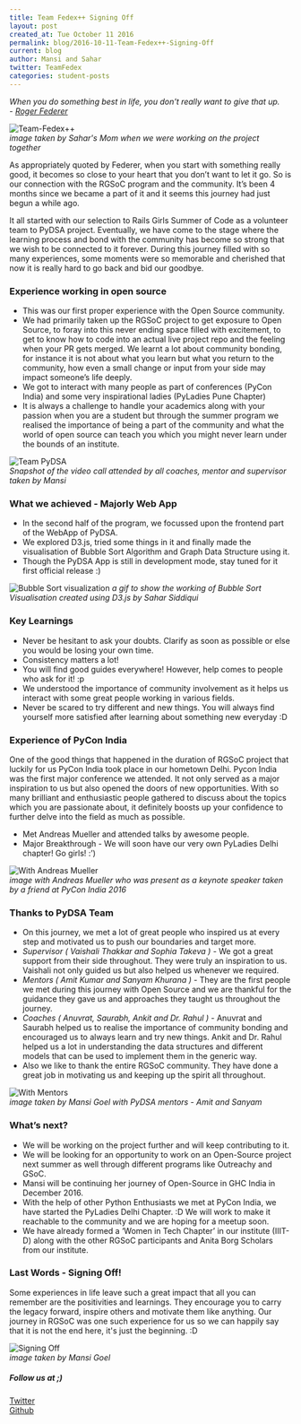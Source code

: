 ```yaml
---
title: Team Fedex++ Signing Off
layout: post
created_at: Tue October 11 2016
permalink: blog/2016-10-11-Team-Fedex++-Signing-Off
current: blog
author: Mansi and Sahar
twitter: TeamFedex
categories: student-posts
---
```



*When you do something best in life, you don't really want to give that up.*  
            - [_Roger Federer_](https://twitter.com/rogerfederer "Roger Federer")

![Team-Fedex++](/img/blog/2016/TeamFedex++intro.jpg)    
*image taken by Sahar's Mom when we were working on the project together*  

As appropriately quoted by Federer, when you start with something really good, it becomes so close to your heart that you don’t want to let it go. So is our connection with the RGSoC program and the community. It’s been 4 months since we became a part of it and it seems this journey had just begun a while ago.

It all started with our selection to Rails Girls Summer of Code as a volunteer team to PyDSA project. Eventually, we have come to the stage where the learning process and bond with the community has become so strong that we wish to be connected to it forever. During this journey filled with so many experiences, some moments were so memorable and cherished that now it is really hard to go back and bid our goodbye.


### **Experience working in open source** 
- This was our first proper experience with the Open Source community.
- We had primarily taken up the RGSoC project to get exposure to Open Source, to foray into this never ending space filled with excitement, to get to know how to code into an actual live project repo and the feeling when your PR gets merged. We learnt a lot about community bonding, for instance it is not about what you learn but what you return to the community, how even a small change or input from your side may impact someone’s life deeply.
- We got to interact with many people as part of conferences (PyCon India) and some very inspirational ladies (PyLadies Pune Chapter)
- It is always a challenge to handle your academics along with your passion when you are a student but through the summer program we realised the importance of being a part of the community and what the world of open source can teach you which you might never learn under the bounds of an institute.


![Team PyDSA](/img/blog/2016/TeamFedex++pydsa.png)    
*Snapshot of the video call attended by all coaches, mentor and supervisor taken by Mansi*   

### **What we achieved** - Majorly Web App 
- In the second half of the program, we focussed upon the frontend part of the WebApp of PyDSA.
- We explored D3.js, tried some things in it and finally made the visualisation of Bubble Sort Algorithm and Graph Data Structure using it. 
- Though the PyDSA App is still in development mode, stay tuned for it first official release :)

![Bubble Sort visualization](/img/blog/2016/TeamFedex++sort.gif) 
*a gif to show the working of Bubble Sort Visualisation created using D3.js by Sahar Siddiqui*

### **Key Learnings**
- Never be hesitant to ask your doubts. Clarify as soon as possible or else you would be losing your own time.
- Consistency matters a lot!
- You will find good guides everywhere! However, help comes to people who ask for it! :p
- We understood the importance of community involvement as it helps us interact with some great people working in various fields.
- Never be scared to try different and new things. You will always find yourself more satisfied after learning about something new everyday :D

    
### **Experience of PyCon India**    
One of the good things that happened in the duration of RGSoC project that luckily for us PyCon India took place in our hometown Delhi. Pycon India was the first major conference we attended. It not only served as a major inspiration to us but also opened the doors of new opportunities. With so many brilliant and enthusiastic people gathered to discuss about the topics which you are passionate about, it definitely boosts up your confidence to further delve into the field as much as possible.  

- Met Andreas Mueller and attended talks by awesome people.
- Major Breakthrough - We will soon have our very own PyLadies Delhi chapter!
Go girls! :’)

     
![With Andreas Mueller](/img/blog/2016/TeamFedex++pycon.jpg)    
*image with Andreas Mueller who was present as a keynote speaker taken by a friend at PyCon India 2016* 

### **Thanks to PyDSA Team**
- On this journey, we met a lot of great people who inspired us at every step and motivated us to push our boundaries and target more.
- *Supervisor ( Vaishali Thakkar and Sophia Takeva )* - We got a great support from their side throughout. They were truly an inspiration to us. Vaishali not only guided us but also helped us whenever we required.
- *Mentors ( Amit Kumar and Sanyam Khurana )* - They are the first people we met during this journey with Open Source and we are thankful for the guidance they gave us and approaches they taught us throughout the journey.
- *Coaches ( Anuvrat, Saurabh, Ankit and Dr. Rahul )* - Anuvrat and Saurabh helped us to realise the importance of community bonding and encouraged us to always learn and try new things. Ankit and Dr. Rahul helped us a lot in understanding the data structures and different models that can be used to implement them in the generic way.
- Also we like to thank the entire RGSoC community. They have done a great job in motivating us and keeping up the spirit all throughout.

![With Mentors](/img/blog/2016/TeamFedex++mentor.jpg)    
*image taken by Mansi Goel with PyDSA mentors - Amit and Sanyam* 

### **What’s next?**
- We will be working on the project further and will keep contributing to it.
- We will be looking for an opportunity to work on an Open-Source project next summer as well through different programs like Outreachy and GSoC.
- Mansi will be continuing her journey of Open-Source in GHC India in December 2016.
- With the help of other Python Enthusiasts we met at PyCon India, we have started the PyLadies Delhi Chapter. :D We will work to make it reachable to the community and we are hoping for a meetup soon.
- We have already formed a ‘Women in Tech Chapter’ in our institute (IIIT-D) along with the other RGSoC participants and Anita Borg Scholars from our institute.

### **Last Words - Signing Off!**
Some experiences in life leave such a great impact that all you can remember are the positivities and learnings. They encourage you to carry the legacy forward, inspire others and motivate them like anything. 
Our journey in RGSoC was one such experience for us so we can happily say that it is not the end here, it's just the beginning. :D


![Signing Off](/img/blog/2016/TeamFedex++signoff.jpg)    
*image taken by Mansi Goel* 

##### **Follow us at ;)**
[Twitter](https://twitter.com/TeamFedex)  
[Github](https://github.com/Fedex-Rgsoc16)
 

